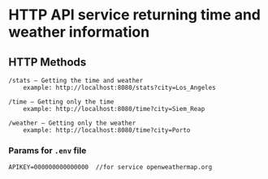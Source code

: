 # HTTP API service returning time and weather information
## HTTP Methods
```
/stats — Getting the time and weather
    example: http://localhost:8080/stats?city=Los_Angeles
```
```
/time — Getting only the time
    example: http://localhost:8080/time?city=Siem_Reap
```
```
/weather — Getting only the weather
    example: http://localhost:8080/time?city=Porto
```
### Params for ```.env``` file
```
APIKEY=000000000000000  //for service openweathermap.org
```